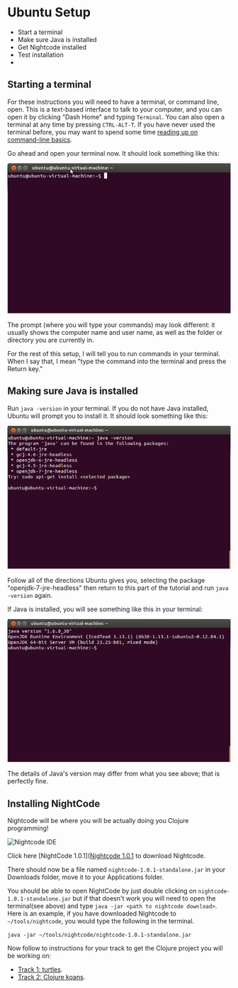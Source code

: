 Ubuntu Setup
==========

* Start a terminal
* Make sure Java is installed
* Get Nightcode installed
* Test installation
* 
## Starting a terminal

For these instructions you will need to have a terminal, or command line, open. This is a text-based interface to talk to your computer, and you can open it by clicking "Dash Home" and typing `Terminal`. You can also open a terminal at any time by pressing `CTRL-ALT-T`. If you have never used the terminal before, you may want to spend some time [reading up on command-line basics](http://blog.teamtreehouse.com/command-line-basics).

Go ahead and open your terminal now. It should look something like this:

![blank terminal](img/ubuntu/blank_terminal.png)

The prompt (where you will type your commands) may look different: it usually shows the computer name and user name, as well as the folder or directory you are currently in.

For the rest of this setup, I will tell you to run commands in your terminal. When I say that, I mean "type the command into the terminal and press the Return key."

## Making sure Java is installed

Run `java -version` in your terminal. If you do not have Java installed, Ubuntu will prompt you to install it. It should look something like this:

![no java](img/ubuntu/no_java.png)

Follow all of the directions Ubuntu gives you, selecting the package "openjdk-7-jre-headless" then return to this part of the tutorial and run `java -version` again.

If Java is installed, you will see something like this in your terminal:

![Java version](img/ubuntu/java_version.png)

The details of Java's version may differ from what you see above; that is perfectly fine.

## Installing NightCode
Nightcode will be where you will be actually doing you Clojure programming! 

![Nightcode IDE](https://sekao.net/nightcode/screenshot.png)   

Click here [NightCode 1.0.1]([Nightcode 1.0.1](https://github.com/oakes/Nightcode/releases/download/1.0.1/nightcode-1.0.1-standalone.jar) to download Nightcode. 

There should now be a file named `nightcode-1.0.1-standalone.jar` in your Downloads folder, move it to your Applications folder.

You should be able to open NightCode by just double clicking on `nightcode-1.0.1-standalone.jar` but if that doesn't work you will need to open the terminal(see above) and type `java -jar <path to nightcode download>`. Here is an example, if you have downloaded Nightcode to `~/tools/nightcode`, you would type the following in the terminal.

```
java -jar ~/tools/nightcode/nightcode-1.0.1-standalone.jar
```

Now follow to instructions for your track to get the Clojure project you will be working on: 

- [Track 1: turtles](setup_track1.md).
- [Track 2: Clojure koans](setup_track2.md). 
